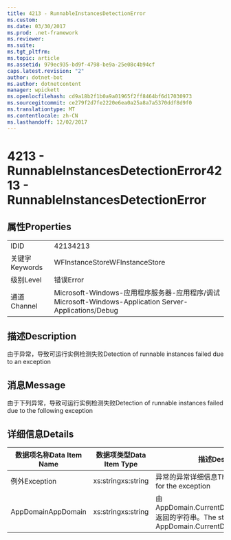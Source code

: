 ```yaml
---
title: 4213 - RunnableInstancesDetectionError
ms.custom: 
ms.date: 03/30/2017
ms.prod: .net-framework
ms.reviewer: 
ms.suite: 
ms.tgt_pltfrm: 
ms.topic: article
ms.assetid: 979ec935-bd9f-4798-be9a-25e08c4b94cf
caps.latest.revision: "2"
author: dotnet-bot
ms.author: dotnetcontent
manager: wpickett
ms.openlocfilehash: cd9a18b2f1b0a9a01965f2ff8464bf6d17030973
ms.sourcegitcommit: ce279f2d7fe2220e6ea0a25a8a7a5370ddf8d9f0
ms.translationtype: MT
ms.contentlocale: zh-CN
ms.lasthandoff: 12/02/2017
---
```

# <a name="4213---runnableinstancesdetectionerror"></a><span data-ttu-id="61f0f-102">4213 - RunnableInstancesDetectionError</span><span class="sxs-lookup"><span data-stu-id="61f0f-102">4213 - RunnableInstancesDetectionError</span></span>
## <a name="properties"></a><span data-ttu-id="61f0f-103">属性</span><span class="sxs-lookup"><span data-stu-id="61f0f-103">Properties</span></span>  
  
|||  
|-|-|  
|<span data-ttu-id="61f0f-104">ID</span><span class="sxs-lookup"><span data-stu-id="61f0f-104">ID</span></span>|<span data-ttu-id="61f0f-105">4213</span><span class="sxs-lookup"><span data-stu-id="61f0f-105">4213</span></span>|  
|<span data-ttu-id="61f0f-106">关键字</span><span class="sxs-lookup"><span data-stu-id="61f0f-106">Keywords</span></span>|<span data-ttu-id="61f0f-107">WFInstanceStore</span><span class="sxs-lookup"><span data-stu-id="61f0f-107">WFInstanceStore</span></span>|  
|<span data-ttu-id="61f0f-108">级别</span><span class="sxs-lookup"><span data-stu-id="61f0f-108">Level</span></span>|<span data-ttu-id="61f0f-109">错误</span><span class="sxs-lookup"><span data-stu-id="61f0f-109">Error</span></span>|  
|<span data-ttu-id="61f0f-110">通道</span><span class="sxs-lookup"><span data-stu-id="61f0f-110">Channel</span></span>|<span data-ttu-id="61f0f-111">Microsoft-Windows-应用程序服务器-应用程序/调试</span><span class="sxs-lookup"><span data-stu-id="61f0f-111">Microsoft-Windows-Application Server-Applications/Debug</span></span>|  
  
## <a name="description"></a><span data-ttu-id="61f0f-112">描述</span><span class="sxs-lookup"><span data-stu-id="61f0f-112">Description</span></span>  
 <span data-ttu-id="61f0f-113">由于异常，导致可运行实例检测失败</span><span class="sxs-lookup"><span data-stu-id="61f0f-113">Detection of runnable instances failed due to an exception</span></span>  
  
## <a name="message"></a><span data-ttu-id="61f0f-114">消息</span><span class="sxs-lookup"><span data-stu-id="61f0f-114">Message</span></span>  
 <span data-ttu-id="61f0f-115">由于下列异常，导致可运行实例检测失败</span><span class="sxs-lookup"><span data-stu-id="61f0f-115">Detection of runnable instances failed due to the following exception</span></span>  
  
## <a name="details"></a><span data-ttu-id="61f0f-116">详细信息</span><span class="sxs-lookup"><span data-stu-id="61f0f-116">Details</span></span>  
  
|<span data-ttu-id="61f0f-117">数据项名称</span><span class="sxs-lookup"><span data-stu-id="61f0f-117">Data Item Name</span></span>|<span data-ttu-id="61f0f-118">数据项类型</span><span class="sxs-lookup"><span data-stu-id="61f0f-118">Data Item Type</span></span>|<span data-ttu-id="61f0f-119">描述</span><span class="sxs-lookup"><span data-stu-id="61f0f-119">Description</span></span>|  
|--------------------|--------------------|-----------------|  
|<span data-ttu-id="61f0f-120">例外</span><span class="sxs-lookup"><span data-stu-id="61f0f-120">Exception</span></span>|<span data-ttu-id="61f0f-121">xs:string</span><span class="sxs-lookup"><span data-stu-id="61f0f-121">xs:string</span></span>|<span data-ttu-id="61f0f-122">异常的异常详细信息</span><span class="sxs-lookup"><span data-stu-id="61f0f-122">The exception details for the exception</span></span>|  
|<span data-ttu-id="61f0f-123">AppDomain</span><span class="sxs-lookup"><span data-stu-id="61f0f-123">AppDomain</span></span>|<span data-ttu-id="61f0f-124">xs:string</span><span class="sxs-lookup"><span data-stu-id="61f0f-124">xs:string</span></span>|<span data-ttu-id="61f0f-125">由 AppDomain.CurrentDomain.FriendlyName 返回的字符串。</span><span class="sxs-lookup"><span data-stu-id="61f0f-125">The string returned by AppDomain.CurrentDomain.FriendlyName.</span></span>|
